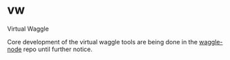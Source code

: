 # vw

Virtual Waggle

Core development of the virtual waggle tools are being done in the [waggle-node](https://github.com/waggle-sensor/waggle-node) repo until further notice.
